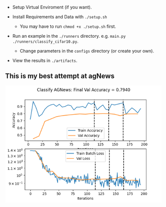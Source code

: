 - Setup Virtual Enviroment (if you want).

- Install Requirements and Data with ``` ./setup.sh ```
    - You may have to run ``` chmod +x ./setup.sh ``` first.

- Run an example in the ``` ./runners ``` directory. e.g. ``` main.py ./runners/classify_cifar10.py ```.
    - Change parameters in the ``` configs ``` directory (or create your own).

- View the results in ``` ./artifacts ```.

## This is my best attempt at agNews
![Alt text](artifacts/agnews/classify_agnews_img_1.png)

